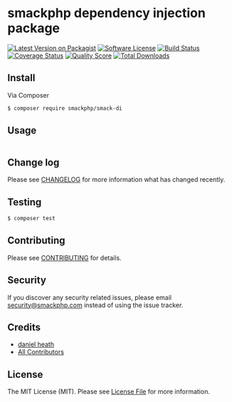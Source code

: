 # smackphp dependency injection package

[![Latest Version on Packagist][ico-version]][link-packagist]
[![Software License][ico-license]](LICENSE.md)
[![Build Status][ico-travis]][link-travis]
[![Coverage Status][ico-scrutinizer]][link-scrutinizer]
[![Quality Score][ico-code-quality]][link-code-quality]
[![Total Downloads][ico-downloads]][link-downloads]

## Install

Via Composer

``` bash
$ composer require smackphp/smack-di
```

## Usage

``` php
```

## Change log

Please see [CHANGELOG](CHANGELOG.md) for more information what has changed recently.

## Testing

``` bash
$ composer test
```

## Contributing

Please see [CONTRIBUTING](CONTRIBUTING.md) for details.

## Security

If you discover any security related issues, please email security@smackphp.com instead of using the issue tracker.

## Credits

- [daniel heath][link-author]
- [All Contributors][link-contributors]

## License

The MIT License (MIT). Please see [License File](LICENSE.md) for more information.

[ico-version]: https://img.shields.io/packagist/v/smackphp/smack-di.svg
[ico-license]: https://img.shields.io/badge/license-MIT-brightgreen.svg?style=flat-square
[ico-travis]: https://img.shields.io/travis/smackphp/smack-di/master.svg?style=flat-square
[ico-scrutinizer]: https://img.shields.io/scrutinizer/coverage/g/smackphp/smack-di.svg?style=flat-square
[ico-code-quality]: https://img.shields.io/scrutinizer/g/smackphp/smack-di.svg?style=flat-square
[ico-downloads]: https://img.shields.io/packagist/dt/smackphp/smack-di.svg?style=flat-square

[link-packagist]: https://packagist.org/packages/smackphp/smack-di
[link-travis]: https://travis-ci.org/smackphp/smack-di
[link-scrutinizer]: https://scrutinizer-ci.com/g/smackphp/smack-di/code-structure
[link-code-quality]: https://scrutinizer-ci.com/g/smackphp/smack-di
[link-downloads]: https://packagist.org/packages/smackphp/smack-di
[link-author]: https://github.com/smackphp
[link-contributors]: ../../contributors
